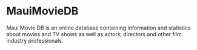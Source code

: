 # MauiMovieDB
Maui Movie DB is an online database containing information and statistics about movies and TV shows as well as actors, directors and other film industry professionals.